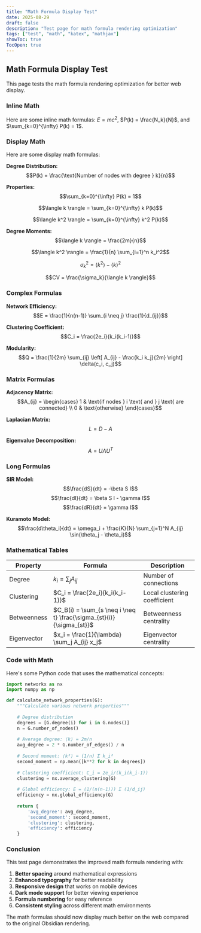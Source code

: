 ```yaml
---
title: "Math Formula Display Test"
date: 2025-08-29
draft: false
description: "Test page for math formula rendering optimization"
tags: ["test", "math", "katex", "mathjax"]
showToc: true
TocOpen: true
---
```


## Math Formula Display Test

This page tests the math formula rendering optimization for better web display.

### Inline Math

Here are some inline math formulas: $E = mc^2$, $P(k) = \frac{N_k}{N}$, and $\sum_{k=0}^{\infty} P(k) = 1$.

### Display Math

Here are some display math formulas:

**Degree Distribution:**
$$P(k) = \frac{\text{Number of nodes with degree } k}{n}$$

**Properties:**
$$\sum_{k=0}^{\infty} P(k) = 1$$

$$\langle k \rangle = \sum_{k=0}^{\infty} k P(k)$$

$$\langle k^2 \rangle = \sum_{k=0}^{\infty} k^2 P(k)$$

**Degree Moments:**
$$\langle k \rangle = \frac{2m}{n}$$

$$\langle k^2 \rangle = \frac{1}{n} \sum_{i=1}^n k_i^2$$

$$\sigma_k^2 = \langle k^2 \rangle - \langle k \rangle^2$$

$$CV = \frac{\sigma_k}{\langle k \rangle}$$

### Complex Formulas

**Network Efficiency:**
$$E = \frac{1}{n(n-1)} \sum_{i \neq j} \frac{1}{d_{ij}}$$

**Clustering Coefficient:**
$$C_i = \frac{2e_i}{k_i(k_i-1)}$$

**Modularity:**
$$Q = \frac{1}{2m} \sum_{ij} \left[ A_{ij} - \frac{k_i k_j}{2m} \right] \delta(c_i, c_j)$$

### Matrix Formulas

**Adjacency Matrix:**
$$A_{ij} = \begin{cases} 
1 & \text{if nodes } i \text{ and } j \text{ are connected} \\
0 & \text{otherwise}
\end{cases}$$

**Laplacian Matrix:**
$$L = D - A$$

**Eigenvalue Decomposition:**
$$A = U \Lambda U^T$$

### Long Formulas

**SIR Model:**
$$\frac{dS}{dt} = -\beta S I$$
$$\frac{dI}{dt} = \beta S I - \gamma I$$
$$\frac{dR}{dt} = \gamma I$$

**Kuramoto Model:**
$$\frac{d\theta_i}{dt} = \omega_i + \frac{K}{N} \sum_{j=1}^N A_{ij} \sin(\theta_j - \theta_i)$$

### Mathematical Tables

| Property | Formula | Description |
|----------|---------|-------------|
| Degree | $k_i = \sum_j A_{ij}$ | Number of connections |
| Clustering | $C_i = \frac{2e_i}{k_i(k_i-1)}$ | Local clustering coefficient |
| Betweenness | $C_B(i) = \sum_{s \neq i \neq t} \frac{\sigma_{st}(i)}{\sigma_{st}}$ | Betweenness centrality |
| Eigenvector | $x_i = \frac{1}{\lambda} \sum_j A_{ij} x_j$ | Eigenvector centrality |

### Code with Math

Here's some Python code that uses the mathematical concepts:

```python
import networkx as nx
import numpy as np

def calculate_network_properties(G):
    """Calculate various network properties"""
    
    # Degree distribution
    degrees = [G.degree(i) for i in G.nodes()]
    n = G.number_of_nodes()
    
    # Average degree: ⟨k⟩ = 2m/n
    avg_degree = 2 * G.number_of_edges() / n
    
    # Second moment: ⟨k²⟩ = (1/n) Σ k_i²
    second_moment = np.mean([k**2 for k in degrees])
    
    # Clustering coefficient: C_i = 2e_i/(k_i(k_i-1))
    clustering = nx.average_clustering(G)
    
    # Global efficiency: E = (1/(n(n-1))) Σ (1/d_ij)
    efficiency = nx.global_efficiency(G)
    
    return {
        'avg_degree': avg_degree,
        'second_moment': second_moment,
        'clustering': clustering,
        'efficiency': efficiency
    }
```

### Conclusion

This test page demonstrates the improved math formula rendering with:

1. **Better spacing** around mathematical expressions
2. **Enhanced typography** for better readability
3. **Responsive design** that works on mobile devices
4. **Dark mode support** for better viewing experience
5. **Formula numbering** for easy reference
6. **Consistent styling** across different math environments

The math formulas should now display much better on the web compared to the original Obsidian rendering.
